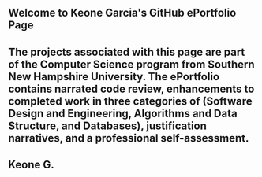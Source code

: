 ## Welcome to Keone Garcia's GitHub ePortfolio Page

## The projects associated with this page are part of the Computer Science program from Southern New Hampshire University. The ePortfolio contains narrated code review, enhancements to completed work in three categories of (Software Design and Engineering, Algorithms and Data Structure, and Databases), justification narratives, and a professional self-assessment.

## Keone G.
